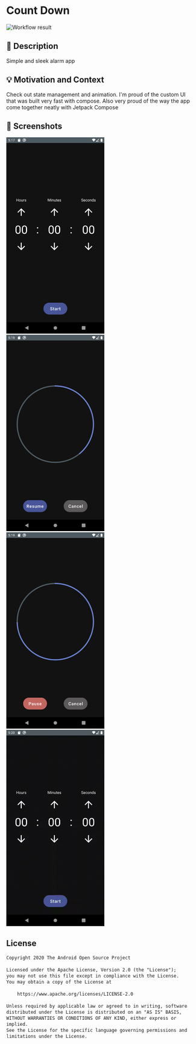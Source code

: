 # Count Down

<!--- Replace <OWNER> with your Github Username and <REPOSITORY> with the name of your repository. -->
<!--- You can find both of these in the url bar when you open your repository in github. -->
![Workflow result](https://github.com/alanvan-agl/jetpack-challenge-countdown/workflows/check/badge.svg)


## :scroll: Description
Simple and sleek alarm app


## :bulb: Motivation and Context
Check out state management and animation.
I'm proud of the custom UI that was built very fast with compose. Also very proud of the way
the app come together neatly with Jetpack Compose


## :camera_flash: Screenshots
<!-- You can add more screenshots here if you like -->
<img src="/results/screenshot_1.png" width="260">&emsp;<img src="/results/screenshot_2.png" width="260">
&emsp;<img src="/results/screenshot_3.png" width="260">&emsp;<img src="/results/video.gif" width="260">
## License
```
Copyright 2020 The Android Open Source Project

Licensed under the Apache License, Version 2.0 (the "License");
you may not use this file except in compliance with the License.
You may obtain a copy of the License at

    https://www.apache.org/licenses/LICENSE-2.0

Unless required by applicable law or agreed to in writing, software
distributed under the License is distributed on an "AS IS" BASIS,
WITHOUT WARRANTIES OR CONDITIONS OF ANY KIND, either express or implied.
See the License for the specific language governing permissions and
limitations under the License.
```
